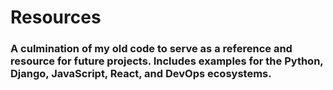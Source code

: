 # Resources

<h3>A culmination of my old code to serve as a reference and resource for future projects. Includes examples for the Python, Django, JavaScript, React, and DevOps ecosystems.
</h3>

